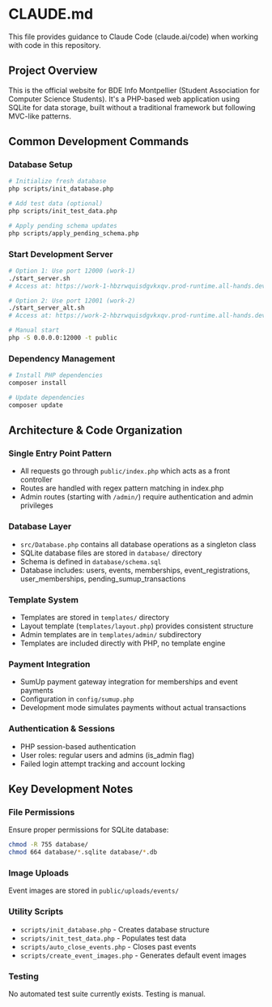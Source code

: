 # CLAUDE.md

This file provides guidance to Claude Code (claude.ai/code) when working with code in this repository.

## Project Overview

This is the official website for BDE Info Montpellier (Student Association for Computer Science Students). It's a PHP-based web application using SQLite for data storage, built without a traditional framework but following MVC-like patterns.

## Common Development Commands

### Database Setup
```bash
# Initialize fresh database
php scripts/init_database.php

# Add test data (optional)
php scripts/init_test_data.php

# Apply pending schema updates
php scripts/apply_pending_schema.php
```

### Start Development Server
```bash
# Option 1: Use port 12000 (work-1)
./start_server.sh
# Access at: https://work-1-hbzrwquisdgvkxqv.prod-runtime.all-hands.dev

# Option 2: Use port 12001 (work-2)
./start_server_alt.sh
# Access at: https://work-2-hbzrwquisdgvkxqv.prod-runtime.all-hands.dev

# Manual start
php -S 0.0.0.0:12000 -t public
```

### Dependency Management
```bash
# Install PHP dependencies
composer install

# Update dependencies
composer update
```

## Architecture & Code Organization

### Single Entry Point Pattern
- All requests go through `public/index.php` which acts as a front controller
- Routes are handled with regex pattern matching in index.php
- Admin routes (starting with `/admin/`) require authentication and admin privileges

### Database Layer
- `src/Database.php` contains all database operations as a singleton class
- SQLite database files are stored in `database/` directory
- Schema is defined in `database/schema.sql`
- Database includes: users, events, memberships, event_registrations, user_memberships, pending_sumup_transactions

### Template System
- Templates are stored in `templates/` directory
- Layout template (`templates/layout.php`) provides consistent structure
- Admin templates are in `templates/admin/` subdirectory
- Templates are included directly with PHP, no template engine

### Payment Integration
- SumUp payment gateway integration for memberships and event payments
- Configuration in `config/sumup.php`
- Development mode simulates payments without actual transactions

### Authentication & Sessions
- PHP session-based authentication
- User roles: regular users and admins (is_admin flag)
- Failed login attempt tracking and account locking

## Key Development Notes

### File Permissions
Ensure proper permissions for SQLite database:
```bash
chmod -R 755 database/
chmod 664 database/*.sqlite database/*.db
```

### Image Uploads
Event images are stored in `public/uploads/events/`

### Utility Scripts
- `scripts/init_database.php` - Creates database structure
- `scripts/init_test_data.php` - Populates test data
- `scripts/auto_close_events.php` - Closes past events
- `scripts/create_event_images.php` - Generates default event images

### Testing
No automated test suite currently exists. Testing is manual.